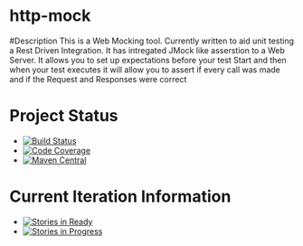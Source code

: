# http-mock
#Description
This is a Web Mocking tool. Currently written to aid unit testing a Rest Driven Integration. 
It has intregated JMock like asserstion to a Web Server. It allows you to set up expectations before your test Start 
and then when your test executes it will allow you to assert if every call was made and if the Request and Responses were correct

# Project Status
* [![Build Status](https://app.travis-ci.com/roloreaper/web-mock.svg?branch=master)](https://travis-ci.org/roloreaper/web-mock)
* [![Code Coverage](https://codecov.io/github/roloreaper/http-mock/coverage.svg?branch=master)](https://codecov.io/github/roloreaper/http-mock?branch=master)
* [![Maven Central](https://maven-badges.herokuapp.com/maven-central/org.httpmock/httpmock/badge.svg)](https://maven-badges.herokuapp.com/maven-central/org.httpmock/httpmock)
 
# Current Iteration Information
* [![Stories in Ready](https://badge.waffle.io/roloreaper/http-mock.png?label=ready&title=Ready)](https://waffle.io/roloreaper/http-mock)
* [![Stories in Progress](https://badge.waffle.io/roloreaper/http-mock.png?label=in%20progress&title=In%20Progress)](https://waffle.io/roloreaper/http-mock)
